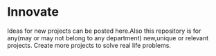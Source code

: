 # Innovate
Ideas for new projects can be posted here.Also this repository is for any(may or may not belong to any department) new,unique or relevant projects.
Create more projects to solve real life problems.
